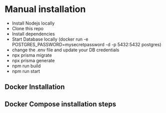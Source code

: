 # Manual installation

- Install Nodejs locally
- Clone this repo
- Install dependencies
- Start Database locally (docker run -e POSTGRES_PASSWORD=mysecretpassword -d -p 5432:5432 postgres)
- change the .env file and update your DB credentials
- npx prisma migrate
- npx prisma generate
- npm run build
- npm run start


## Docker Installation

## Docker Compose installation steps
